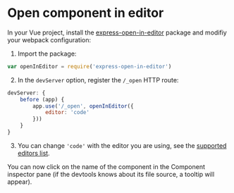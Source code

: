 # Open component in editor

In your Vue project, install the [express-open-in-editor](https://github.com/lahmatiy/express-open-in-editor) package and modifiy your webpack configuration:

1. Import the package:

```js
var openInEditor = require('express-open-in-editor')
```

2. In the `devServer` option, register the `/_open` HTTP route:

```js
devServer: {
	before (app) {
		app.use('/_open', openInEditor({
			editor: 'code'
		}))
	}
}
```

3. You can change `'code'` with the editor you are using, see the [supported editors list](https://github.com/lahmatiy/open-in-editor#editor).

You can now click on the name of the component in the Component inspector pane (if the devtools knows about its file source, a tooltip will appear).
